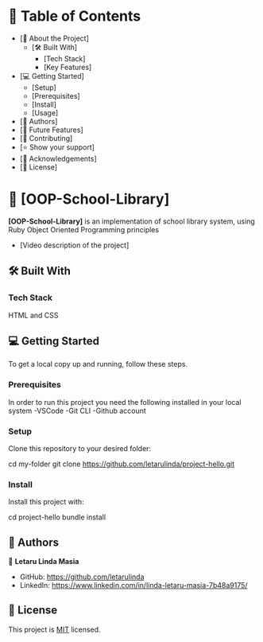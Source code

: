 <!-- TABLE OF CONTENTS -->

# 📗 Table of Contents

- [📖 About the Project]
  - [🛠 Built With]
    - [Tech Stack]
    - [Key Features]
- [💻 Getting Started]
  - [Setup]
  - [Prerequisites]
  - [Install]
  - [Usage]
- [👥 Authors]
- [🔭 Future Features]
- [🤝 Contributing]
- [⭐️ Show your support]
- [🙏 Acknowledgements]
- [📝 License]

<!-- PROJECT DESCRIPTION -->

# 📖 [OOP-School-Library]

**[OOP-School-Library]** is an implementation of school library system, using Ruby Object Oriented Programming principles

- [Video description of the project]

## 🛠 Built With

### Tech Stack

HTML and CSS

<!-- GETTING STARTED -->

## 💻 Getting Started

To get a local copy up and running, follow these steps.

### Prerequisites

In order to run this project you need the following installed in your local system
-VSCode
-Git CLI
-Github account

### Setup

Clone this repository to your desired folder:

cd my-folder
git clone https://github.com/letarulinda/project-hello.git

### Install

Install this project with:

cd project-hello
bundle install

<!-- AUTHORS -->

## 👥 Authors

👤 **Letaru Linda Masia**

- GitHub: https://github.com/letarulinda
- LinkedIn: https://www.linkedin.com/in/linda-letaru-masia-7b48a9175/

<!-- LICENSE -->

## 📝 License <a name="license"></a>

This project is [MIT](./LICENSE) licensed.
